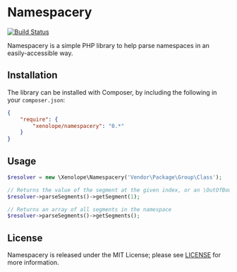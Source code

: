Namespacery
===========

[![Build Status](https://travis-ci.org/jonjomckay/namespacery.svg?branch=develop)](https://travis-ci.org/jonjomckay/namespacery)

Namespacery is a simple PHP library to help parse namespaces in an easily-accessible way.

## Installation

The library can be installed with Composer, by including the following in your `composer.json`:

```json
{
    "require": {
        "xenolope/namespacery": "0.*"
    }
}
```

## Usage

```php
$resolver = new \Xenolope\Namespacery('Vendor\Package\Group\Class');

// Returns the value of the segment at the given index, or an \OutOfBoundsException if the index doesn't exist
$resolver->parseSegments()->getSegment(1);

// Returns an array of all segments in the namespace
$resolver->parseSegments()->getSegments();
```

## License

Namespacery is released under the MIT License; please see [LICENSE](LICENSE) for more information.